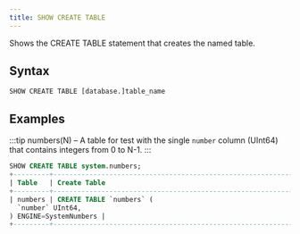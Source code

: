 ```yaml
---
title: SHOW CREATE TABLE
---
```


Shows the CREATE TABLE statement that creates the named table.

## Syntax

```
SHOW CREATE TABLE [database.]table_name
```

## Examples

:::tip
numbers(N) – A table for test with the single `number` column (UInt64) that contains integers from 0 to N-1.
:::

```sql
SHOW CREATE TABLE system.numbers;
+---------+--------------------------------------------------------------------+
| Table   | Create Table                                                       |
+---------+--------------------------------------------------------------------+
| numbers | CREATE TABLE `numbers` (
  `number` UInt64,
) ENGINE=SystemNumbers |
+---------+--------------------------------------------------------------------+
```
